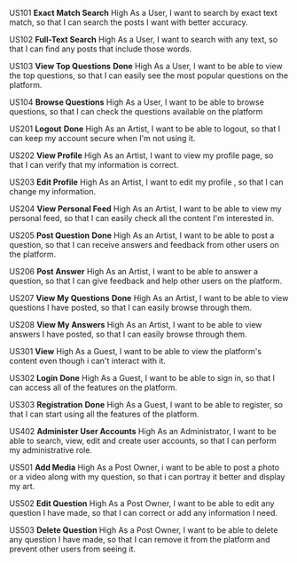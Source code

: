 US101
**Exact Match Search**
High
As a User, I want to search by exact text match, so that I can search the posts I want with better accuracy.


US102
**Full-Text Search**
High
As a User, I want to search with any text, so that I can find any posts that include those words.


US103
**View Top Questions** **Done**
High
As a User, I want to be able to view the top questions, so that I can easily see the most popular questions on the platform.


US104
**Browse Questions**
High
As a User, I want to be able to browse questions, so that I can check the questions available on the platform

US201
**Logout** **Done**
High
As an Artist, I want to be able to logout, so that I can keep my account secure when I'm not using it.


US202
**View Profile**
High
As an Artist, I want to view my profile page, so that I can verify that my information is correct.


US203
**Edit Profile**
High
As an Artist, I want to edit my profile , so that I can change my information.


US204
**View Personal Feed**
High
As an Artist, I want to be able to view my personal feed, so that I can easily check all the content I'm interested in.


US205
**Post Question** **Done**
High
As an Artist, I want to be able to post a question, so that I can receive answers and feedback from other users on the platform.


US206
**Post Answer**
High
As an Artist, I want to be able to answer a question, so that I can give feedback and help other users on the platform.


US207
**View My Questions** **Done**
High
As an Artist, I want to be able to view questions I have posted, so that I can easily browse through them.


US208
**View My Answers**
High
As an Artist, I want to be able to view answers I have posted, so that I can easily browse through them.

US301
**View**
High
As a Guest, I want to be able to view the platform's content even though i can't interact with it.


US302
**Login** **Done**
High
As a Guest, I want to be able to sign in, so that I can access all of the features on the platform.


US303
**Registration** **Done**
High
As a Guest, I want to be able to register, so that I can start using all the features of the platform.

US402
**Administer User Accounts**
High
As an Administrator, I want to be able to search, view, edit and create user accounts, so that I can perform my administrative role.

US501
**Add Media**
High
As a Post Owner, i want to be able to post a photo or a video along with my question, so that i can portray it better and display my art.


US502
**Edit Question**
High
As a Post Owner, I want to be able to edit any question I have made, so that I can correct or add any information I need.


US503
**Delete Question**
High
As a Post Owner, I want to be able to delete any question I have made, so that I can remove it from the platform and prevent other users from seeing it.